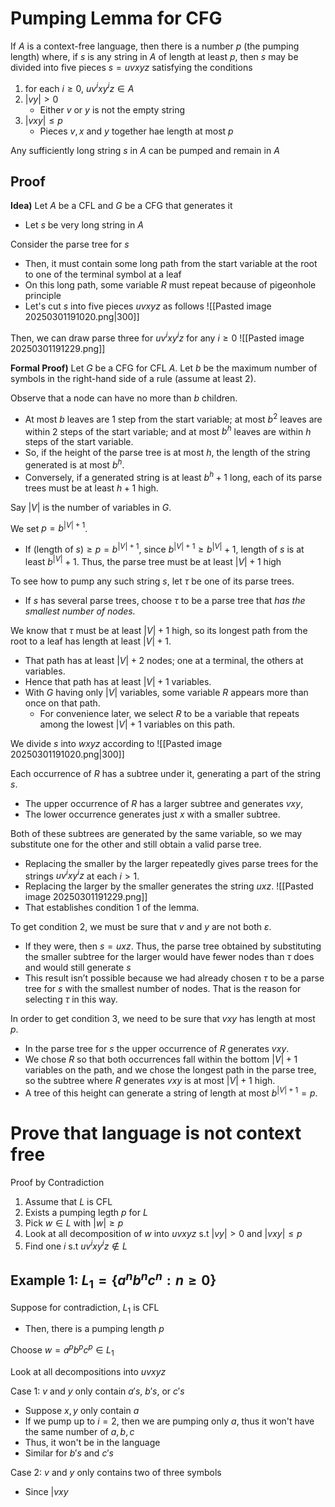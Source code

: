 # Pumping Lemma for CFG
If $A$ is a context-free language, then there is a number $p$ (the pumping length) where, if $s$ is any string in $A$ of length at least $p$, then $s$ may be divided into five pieces $s = uvxyz$ satisfying the conditions  
1. for each $i \geq 0$, $uv^i xy^iz \in A$
2. $|vy| > 0$
	- Either $v$ or $y$ is not the empty string
3. $|vxy| \leq p$
	- Pieces $v,x$ and $y$ together hae length at most $p$

Any sufficiently long string $s$ in $A$ can be pumped and remain in $A$

## Proof
**Idea)**
Let $A$ be a CFL and $G$ be a CFG that generates it
- Let $s$ be very long string in $A$

Consider the parse tree for $s$
- Then, it must contain some long path from the start variable at the root to one of the terminal symbol at a leaf
- On this long path, some variable $R$ must repeat because of pigeonhole principle
- Let's cut $s$ into five pieces $uvxyz$ as follows
![[Pasted image 20250301191020.png|300]]

Then, we can draw parse three for $uv^{i}xy^{i}z$ for any $i\geq0$
![[Pasted image 20250301191229.png]]

**Formal Proof)**
Let $G$ be a CFG for CFL $A$. Let $b$ be the maximum number of symbols in the right-hand side of a rule (assume at least 2). 

Observe that a node can have no more than $b$ children. 
- At most $b$ leaves are 1 step from the start variable; at most $b^2$ leaves are within 2 steps of the start variable; and at most $b^h$ leaves are within $h$ steps of the start variable. 
- So, if the height of the parse tree is at most $h$, the length of the string generated is at most $b^h$. 
- Conversely, if a generated string is at least $b^h + 1$ long, each of its parse trees must be at least $h + 1$ high.

Say $|V|$ is the number of variables in $G$. 

We set $p=b^{|V|+1}$. 
- If $\text{(length of }s)\geq p= b^{|V|+1}$, since $b^{|V|+1} \geq b^{|V|} + 1$, length of $s$ is at least $b^{|V|}+1$. Thus, the parse tree must be at least $|V|+1$ high

To see how to pump any such string $s$, let $\tau$ be one of its parse trees. 
- If $s$ has several parse trees, choose $\tau$ to be a parse tree that *has the smallest number of nodes.* 

We know that $\tau$ must be at least $|V| + 1$ high, so its longest path from the root to a leaf has length at least $|V| + 1$. 
- That path has at least $|V| + 2$ nodes; one at a terminal, the others at variables. 
- Hence that path has at least $|V| + 1$ variables. 
- With $G$ having only $|V|$ variables, some variable $R$ appears more than once on that path. 
	- For convenience later, we select $R$ to be a variable that repeats among the lowest $|V| + 1$ variables on this path.

We divide $s$ into $wxyz$ according to 
![[Pasted image 20250301191020.png|300]]

Each occurrence of $R$ has a subtree under it, generating a part of the string $s$. 
- The upper occurrence of $R$ has a larger subtree and generates $vxy$,
- The lower occurrence generates just $x$ with a smaller subtree. 

Both of these subtrees are generated by the same variable, so we may substitute one for the other and still obtain a valid parse tree. 
- Replacing the smaller by the larger repeatedly gives parse trees for the strings $uv^i xy^i z$ at each $i > 1$. 
- Replacing the larger by the smaller generates the string $uxz$. 
![[Pasted image 20250301191229.png]]
- That establishes condition 1 of the lemma.

To get condition 2, we must be sure that $v$ and $y$ are not both $\varepsilon$. 
- If they were, then $s=uxz$. Thus, the parse tree obtained by substituting the smaller subtree for the larger would have fewer nodes than $\tau$ does and would still generate $s$
- This result isn’t possible because we had already chosen $\tau$ to be a parse tree for $s$ with the smallest number of nodes. That is the reason for selecting $\tau$ in this way.

In order to get condition 3, we need to be sure that $vxy$ has length at most $p$. 
- In the parse tree for $s$ the upper occurrence of $R$ generates $vxy$. 
- We chose $R$ so that both occurrences fall within the bottom $|V| + 1$ variables on the path, and we chose the longest path in the parse tree, so the subtree where $R$ generates $vxy$ is at most $|V| + 1$ high. 
- A tree of this height can generate a string of length at most $b^{|V|+1} = p$.

# Prove that language is not context free
Proof by Contradiction
1. Assume that $L$ is CFL
2. Exists a pumping legth $p$ for $L$
3. Pick $w\in L$ with $|w|\geq p$
4. Look at all decomposition of $w$ into $uvxyz$ s.t $|vy|>0$ and $|vxy|\leq p$
5. Find one $i$ s.t $uv^{i}xy^{i}z\not\in L$

## Example 1: $L_{1}=\{ a^{n}b^{n}c^{n}:n\geq 0 \}$
Suppose for contradiction, $L_{1}$ is CFL
- Then, there is a pumping length $p$

Choose $w=a^{p}b^{p}c^{p}\in L_{1}$

Look at all decompositions into $uvxyz$

Case 1: $v$ and $y$ only contain $a's$, $b's$, or $c's$
- Suppose $x,y$ only contain $a$
- If we pump up to $i=2$, then we are pumping only $a$, thus it won't have the same number of $a,b,c$
- Thus, it won't be in the language
- Similar for $b's$ and $c's$

Case 2: $v$ and $y$ only contains two of three symbols
- Since $|vxy$